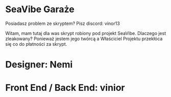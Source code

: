 # SeaVibe Garaże

Posiadasz problem ze skryptem? Pisz discord: vinor13

Witam, mam tutaj dla was skrypt robiony pod projekt SeaVibe. Dlaczego jest zleakowany? Ponieważ jestem jego twórcą a Właściciel Projektu przekłóca się co do płatności za skrypt. 

# Designer: Nemi
# Front End / Back End: vinior

